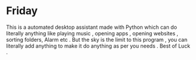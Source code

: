 # Friday
This is a automated desktop assistant made with Python which can do literally anything like playing music , opening apps , opening websites , sorting folders, Alarm etc . But the sky is the limit to this program , you can literally add anything to make it do anything as per you needs . Best of Luck . 
